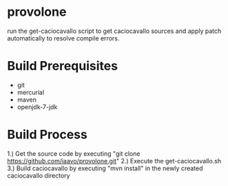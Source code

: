 provolone
=========

run the get-caciocavallo script to get caciocavallo sources and apply patch automatically to resolve compile errors.

Build Prerequisites
===================

- git
- mercurial
- maven
- openjdk-7-jdk

Build Process
=============

1.) Get the source code by executing "git clone https://github.com/iaavo/provolone.git"
2.) Execute the get-caciocavallo.sh
3.) Build caciocavallo by executing "mvn install" in the newly created caciocavallo directory
